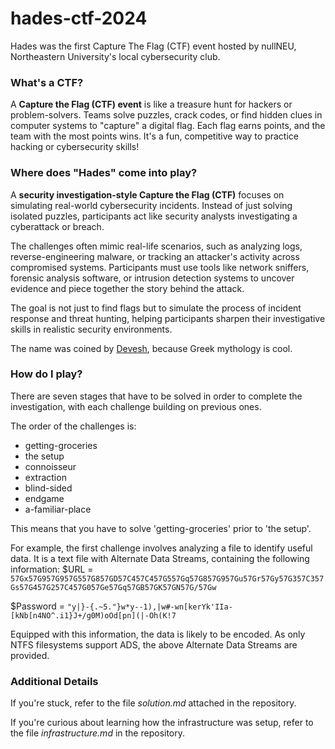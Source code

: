# hades-ctf-2024
Hades was the first Capture The Flag (CTF) event hosted by nullNEU, Northeastern University's local cybersecurity club.

### What's a CTF?
A **Capture the Flag (CTF) event** is like a treasure hunt for hackers or problem-solvers. Teams solve puzzles, crack codes, or find hidden clues in computer systems to "capture" a digital flag. Each flag earns points, and the team with the most points wins. It's a fun, competitive way to practice hacking or cybersecurity skills!

### Where does "Hades" come into play?
A **security investigation-style Capture the Flag (CTF)** focuses on simulating real-world cybersecurity incidents. Instead of just solving isolated puzzles, participants act like security analysts investigating a cyberattack or breach.

The challenges often mimic real-life scenarios, such as analyzing logs, reverse-engineering malware, or tracking an attacker's activity across compromised systems. Participants must use tools like network sniffers, forensic analysis software, or intrusion detection systems to uncover evidence and piece together the story behind the attack.

The goal is not just to find flags but to simulate the process of incident response and threat hunting, helping participants sharpen their investigative skills in realistic security environments.

The name was coined by [Devesh](https://github.com/DeveshChande), because Greek mythology is cool.

### How do I play?
There are seven stages that have to be solved in order to complete the investigation, with each challenge building on previous ones.

The order of the challenges is:
- getting-groceries
- the setup
- connoisseur
- extraction
- blind-sided
- endgame
- a-familiar-place

This means that you have to solve 'getting-groceries' prior to 'the setup'.

For example, the first challenge involves analyzing a file to identify useful data. It is a text file with Alternate Data Streams, containing the following information:
$URL = `57Gx57G957G957G557G857GD57C457C457G557Gq57G857G957Gu57Gr57Gy57G357C357Gs57G457G257C457G057Ge57Gq57GB57GK57GN57G/57Gw`

$Password = `"y|}-{.~5."}w*y--1),|w#-wn[kerYk'IIa-[kNb[n4NO^.i1}J+/g0M)oOd[pn](|-Oh(K!7`

Equipped with this information, the data is likely to be encoded. As only NTFS filesystems support ADS, the above Alternate Data Streams are provided.

### Additional Details
If you're stuck, refer to the file *solution.md* attached in the repository.

If you're curious about learning how the infrastructure was setup, refer to the file *infrastructure.md* in the repository.

